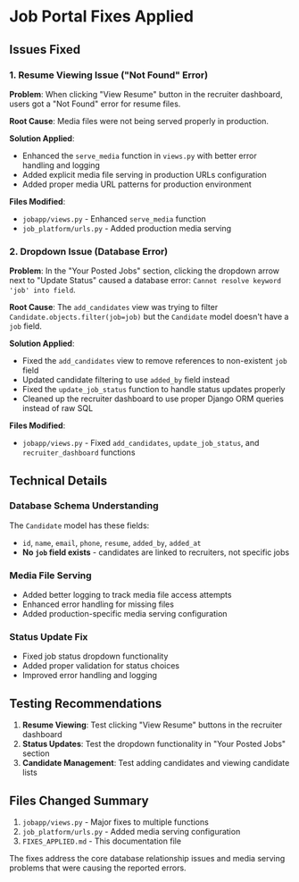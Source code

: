 # Job Portal Fixes Applied

## Issues Fixed

### 1. Resume Viewing Issue ("Not Found" Error)
**Problem**: When clicking "View Resume" button in the recruiter dashboard, users got a "Not Found" error for resume files.

**Root Cause**: Media files were not being served properly in production.

**Solution Applied**:
- Enhanced the `serve_media` function in `views.py` with better error handling and logging
- Added explicit media file serving in production URLs configuration
- Added proper media URL patterns for production environment

**Files Modified**:
- `jobapp/views.py` - Enhanced `serve_media` function
- `job_platform/urls.py` - Added production media serving

### 2. Dropdown Issue (Database Error)
**Problem**: In the "Your Posted Jobs" section, clicking the dropdown arrow next to "Update Status" caused a database error: `Cannot resolve keyword 'job' into field`.

**Root Cause**: The `add_candidates` view was trying to filter `Candidate.objects.filter(job=job)` but the `Candidate` model doesn't have a `job` field.

**Solution Applied**:
- Fixed the `add_candidates` view to remove references to non-existent `job` field
- Updated candidate filtering to use `added_by` field instead
- Fixed the `update_job_status` function to handle status updates properly
- Cleaned up the recruiter dashboard to use proper Django ORM queries instead of raw SQL

**Files Modified**:
- `jobapp/views.py` - Fixed `add_candidates`, `update_job_status`, and `recruiter_dashboard` functions

## Technical Details

### Database Schema Understanding
The `Candidate` model has these fields:
- `id`, `name`, `email`, `phone`, `resume`, `added_by`, `added_at`
- **No `job` field exists** - candidates are linked to recruiters, not specific jobs

### Media File Serving
- Added better logging to track media file access attempts
- Enhanced error handling for missing files
- Added production-specific media serving configuration

### Status Update Fix
- Fixed job status dropdown functionality
- Added proper validation for status choices
- Improved error handling and logging

## Testing Recommendations

1. **Resume Viewing**: Test clicking "View Resume" buttons in the recruiter dashboard
2. **Status Updates**: Test the dropdown functionality in "Your Posted Jobs" section
3. **Candidate Management**: Test adding candidates and viewing candidate lists

## Files Changed Summary

1. `jobapp/views.py` - Major fixes to multiple functions
2. `job_platform/urls.py` - Added media serving configuration
3. `FIXES_APPLIED.md` - This documentation file

The fixes address the core database relationship issues and media serving problems that were causing the reported errors.